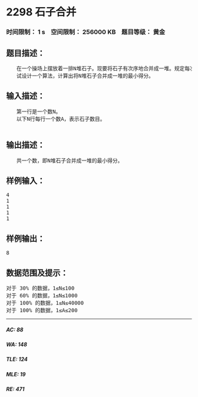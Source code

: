 # 2298 石子合并   
### 时间限制： 1 s&nbsp;&nbsp;&nbsp;&nbsp;空间限制： 256000 KB&nbsp;&nbsp;&nbsp;&nbsp;题目等级： 黄金  
## 题目描述：  

<pre>
　　在一个操场上摆放着一排N堆石子。现要将石子有次序地合并成一堆。规定每次只能选相邻的2堆石子合并成新的一堆，并将新的一堆石子数记为该次合并的得分。
　　试设计一个算法，计算出将N堆石子合并成一堆的最小得分。
</pre>
  
  
## 输入描述：  

<pre>
　　第一行是一个数N。
　　以下N行每行一个数A，表示石子数目。
 
</pre>
  
  
## 输出描述：  

<pre>
　　共一个数，即N堆石子合并成一堆的最小得分。
</pre>
  
  
## 样例输入：  

<pre>
4
1
1
1
1
</pre>
  
  
## 样例输出：  

<pre>
8
</pre>
  
  
## 数据范围及提示：  

<pre>
对于 30% 的数据，1≤N≤100
对于 60% 的数据，1≤N≤1000
对于 100% 的数据，1≤N≤40000
对于 100% 的数据，1≤A≤200
</pre>
  
  
***  

##### AC: 88  
##### WA: 148  
##### TLE: 124  
##### MLE: 19  
##### RE: 471  
